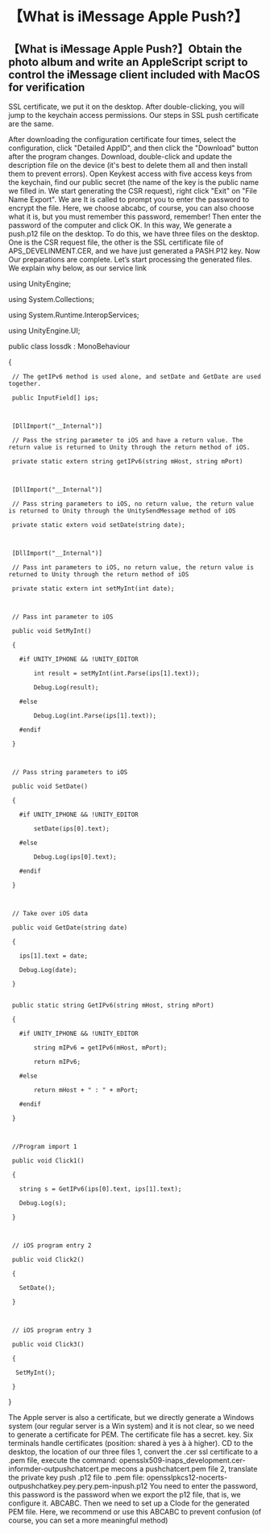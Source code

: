 # 【What is iMessage Apple Push?】

## 【What is iMessage Apple Push?】Obtain the photo album and write an AppleScript script to control the iMessage client included with MacOS for verification


SSL certificate, we put it on the desktop. After double-clicking, you will jump to the keychain access permissions. Our steps in SSL push certificate are the same.


After downloading the configuration certificate four times, select the configuration, click "Detailed AppID", and then click the "Download" button after the program changes. Download, double-click and update the description file on the device (it's best to delete them all and then install them to prevent errors). Open Keykest access with five access keys from the keychain, find our public secret (the name of the key is the public name we filled in. We start generating the CSR request), right click "Exit" on "File Name Export". We are It is called to prompt you to enter the password to encrypt the file. Here, we choose abcabc, of course, you can also choose what it is, but you must remember this password, remember! Then enter the password of the computer and click OK. In this way, We generate a push.p12 file on the desktop. To do this, we have three files on the desktop. One is the CSR request file, the other is the SSL certificate file of APS_DEVELINMENT.CER, and we have just generated a PASH.P12 key. Now Our preparations are complete. Let’s start processing the generated files. We explain why below, as our service link

using UnityEngine;

using System.Collections;

using System.Runtime.InteropServices;

using UnityEngine.UI;

 

public class Iossdk : MonoBehaviour

{

     // The getIPv6 method is used alone, and setDate and GetDate are used together.

     public InputField[] ips;

 

     [DllImport("__Internal")]

     // Pass the string parameter to iOS and have a return value. The return value is returned to Unity through the return method of iOS.

     private static extern string getIPv6(string mHost, string mPort)

 

     [DllImport("__Internal")]

     // Pass string parameters to iOS, no return value, the return value is returned to Unity through the UnitySendMessage method of iOS

     private static extern void setDate(string date);

 

     [DllImport("__Internal")]

     // Pass int parameters to iOS, no return value, the return value is returned to Unity through the return method of iOS

     private static extern int setMyInt(int date);

 

     // Pass int parameter to iOS

     public void SetMyInt()

     {

       #if UNITY_IPHONE && !UNITY_EDITOR

           int result = setMyInt(int.Parse(ips[1].text));

           Debug.Log(result);

       #else

           Debug.Log(int.Parse(ips[1].text));

       #endif

     }

 

     // Pass string parameters to iOS

     public void SetDate()

     {

       #if UNITY_IPHONE && !UNITY_EDITOR

           setDate(ips[0].text);

       #else

           Debug.Log(ips[0].text);

       #endif

     }

 

     // Take over iOS data

     public void GetDate(string date)

     {

       ips[1].text = date;

       Debug.Log(date);

     }


     public static string GetIPv6(string mHost, string mPort)

     {

       #if UNITY_IPHONE && !UNITY_EDITOR

           string mIPv6 = getIPv6(mHost, mPort);

           return mIPv6;

       #else

           return mHost + " : " + mPort;

       #endif

     }

 

     //Program import 1

     public void Click1()

     {

       string s = GetIPv6(ips[0].text, ips[1].text);

       Debug.Log(s);

     }

 

     // iOS program entry 2

     public void Click2()

     {

       SetDate();

     }

 

     // iOS program entry 3

     public void Click3()

     {

      SetMyInt();

     }

}

The Apple server is also a certificate, but we directly generate a Windows system (our regular server is a Win system) and it is not clear, so we need to generate a certificate for PEM. The certificate file has a secret. key. Six terminals handle certificates (position: shared à yes à à higher). CD to the desktop, the location of our three files 1, convert the .cer ssl certificate to a .pem file, execute the command: opensslx509-inaps_development.cer-informder-outpushchatcert.pe mecons a pushchatcert.pem file 2, translate the private key push .p12 file to .pem file: opensslpkcs12-nocerts-outpushchatkey.pey.pery.pem-inpush.p12 You need to enter the password, this password is the password when we export the p12 file, that is, we configure it. ABCABC. Then we need to set up a CIode for the generated PEM file. Here, we recommend or use this ABCABC to prevent confusion (of course, you can set a more meaningful method)